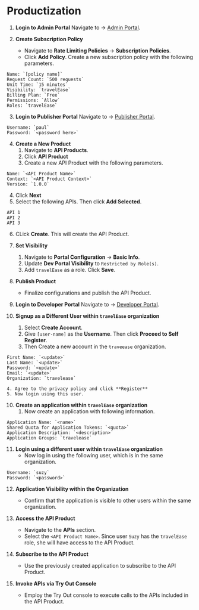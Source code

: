 # Productization

1. **Login to Admin Portal**
Navigate to → [Admin Portal](https://localhost:9443/admin).

2. **Create Subscription Policy**
   - Navigate to **Rate Limiting Policies** → **Subscription Policies**.
   - Click **Add Policy**. Create a new subscription policy with the following parameters.
```
Name: `[policy name]`
Request Count: `500 requests`
Unit Time: `15 minutes`
Visibility: `travelEase`
Billing Plan: `Free`
Permissions: `Allow`
Roles: `travelEase`
```

3. **Login to Publisher Portal**
Navigate to → [Publisher Portal](https://localhost:9443/publisher).
```
Username: `paul`
Password: `<password here>`
```

4. **Create a New Product**
   1. Navigate to **API Products**.
   2. Click **API Product**
   3. Create a new API Product with the following parameters.
```
Name: `<API Product Name>`
Context: `<API Product Context>`
Version: `1.0.0`
```
   4. Click **Next**
   5. Select the following APIs. Then click **Add Selected**.
```
API 1
API 2
API 3
```
   6. CLick **Create**. This will create the API Product.

6. **Set Visibility**
   1. Navigate to **Portal Configuration** → **Basic Info**.
   2. Update **Dev Portal Visibility** to `Restricted by Role(s)`. 
   3. Add `travelEase` as a role. Click **Save**. 

7. **Publish Product**
   - Finalize configurations and publish the API Product.

8. **Login to Developer Portal**
Navigate to → [Developer Portal](https://localhost:9443/devportal).

9. **Signup as a Different User within `travelEase` organization**
    1. Select **Create Account**.
    2. Give `[user-name]` as the **Username**. Then click **Proceed to Self Register**.
    3. Then Create a new account in the `traveease` organization.
```
First Name: `<update>`
Last Name: `<update>`
Password: `<update>`
Email: `<update>`
Organization: `travelease`
```
    4. Agree to the privacy policy and click **Register**
    5. Now login using this user.

10. **Create an application within `travelEase` organization**
    1. Now create an application with following information.
```
Application Name: `<name>`
Shared Quota for Application Tokens: `<quota>`
Application Description: `<description>`
Application Groups: `travelease`
```

11. **Login using a different user within `travelEase` organization**
    - Now log in using the following user, which is in the same organization.
```
Username: `suzy`
Password: `<password>`
```

12. **Application Visibility within the Organization**
    - Confirm that the application is visible to other users within the same organization.

13. **Access the API Product**
    - Navigate to the **APIs** section.
    - Select the `<API Product Name>`. Since user `Suzy` has the `travelEase` role, she will have access to the API Product.

14. **Subscribe to the API Product**
    - Use the previously created application to subscribe to the API Product.

15. **Invoke APIs via Try Out Console**
    - Employ the Try Out console to execute calls to the APIs included in the API Product.
